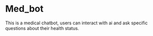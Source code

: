 # Med_bot
This is a medical chatbot, users can interact with ai and ask specific questions about their health status.
